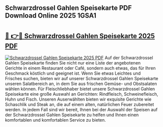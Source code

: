 ## Schwarzdrossel Gahlen Speisekarte PDF Download Online 2025 1GSA1

# <h2><a href="http://gcdtckg.nevu.top/?p=Schwarzdrossel+Gahlen+Speisekarte">🔗 👉🔴 Schwarzdrossel Gahlen Speisekarte 2025 PDF</a></h2>

[![Schwarzdrossel Gahlen Speisekarte 2025 PDF](https://i.imgur.com/dBaPXMq.png)](http://gcdtckg.nevu.top/?p=Schwarzdrossel+Gahlen+Speisekarte)
Auf der Schwarzdrossel Gahlen Speisekarte finden Sie nicht nur eine Liste der angebotenen Gerichte in einem Restaurant oder Café, sondern auch etwas, das für Ihren Geschmack köstlich und geeignet ist. Wenn Sie etwas Leichtes und Frisches suchen, bieten wir auf unserer Schwarzdrossel Gahlen Speisekarte unseren Salatbereich an, in dem Sie aus frischen Gemüse- und Obstsalaten wählen können. Für Fleischliebhaber bietet unsere Schwarzdrossel Gahlen Speisekarte eine große Auswahl an Gerichten: Rindfleisch, Schweinefleisch, Huhn und Fisch. Unseren Auserwählten bieten wir exquisite Gerichte wie Schaschlik und Steak an, die auf einem alten, natürlichen Feuer zubereitet werden. In jedem Fall sind wir bereit, Ihnen bei der Auswahl der Speisen auf der Schwarzdrossel Gahlen Speisekarte zu helfen und Ihnen einen komfortablen und komfortablen Service zu bieten.
